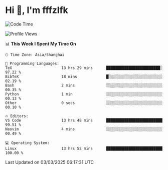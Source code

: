 # Hi 👋, I'm fffzlfk

<!--START_SECTION:waka-->
![Code Time](http://img.shields.io/badge/Code%20Time-1%2C268%20hrs%2030%20mins-blue)

![Profile Views](http://img.shields.io/badge/Profile%20Views-0-blue)

📊 **This Week I Spent My Time On** 

```text
🕑︎ Time Zone: Asia/Shanghai

💬 Programming Languages: 
TeX                      13 hrs 29 mins      ████████████████████████░   97.22 % 
BibTeX                   18 mins             █░░░░░░░░░░░░░░░░░░░░░░░░   02.19 % 
Bash                     2 mins              ░░░░░░░░░░░░░░░░░░░░░░░░░   00.35 % 
Python                   1 min               ░░░░░░░░░░░░░░░░░░░░░░░░░   00.13 % 
Other                    0 secs              ░░░░░░░░░░░░░░░░░░░░░░░░░   00.10 % 

🔥 Editors: 
VS Code                  13 hrs 48 mins      █████████████████████████   99.51 % 
Neovim                   4 mins              ░░░░░░░░░░░░░░░░░░░░░░░░░   00.49 % 

💻 Operating System: 
Linux                    13 hrs 52 mins      █████████████████████████   100.00 % 
```


 Last Updated on 03/03/2025 06:17:31 UTC
<!--END_SECTION:waka-->
